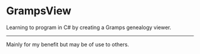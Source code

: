 # GrampsView
Learning to program in C# by creating a Gramps genealogy viewer.

---

Mainly for my benefit but may be of use to others.

